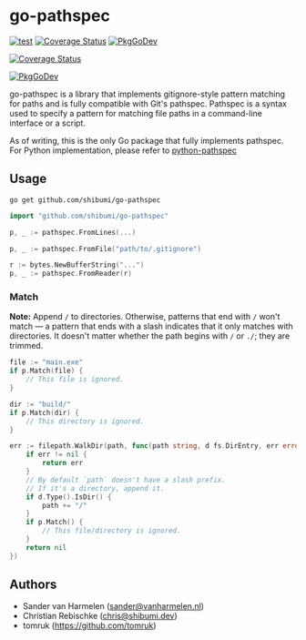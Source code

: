 # go-pathspec

[![test](https://github.com/shibumi/go-pathspec/workflows/test/badge.svg)](https://github.com/shibumi/go-pathspec/actions?query=workflow%3Atest) [![Coverage Status](https://coveralls.io/repos/github/shibumi/go-pathspec/badge.svg)](https://coveralls.io/github/shibumi/go-pathspec) [![PkgGoDev](https://pkg.go.dev/badge/github.com/shibumi/go-pathspec)](https://pkg.go.dev/github.com/shibumi/go-pathspec)

[![Coverage Status](https://coveralls.io/repos/github/shibumi/go-pathspec/badge.svg)](https://coveralls.io/github/shibumi/go-pathspec)

[![PkgGoDev](https://pkg.go.dev/badge/github.com/shibumi/go-pathspec)](https://pkg.go.dev/github.com/shibumi/go-pathspec)

go-pathspec is a library that implements gitignore-style pattern matching for paths and is fully compatible with Git's pathspec. Pathspec is a syntax used to specify a pattern for matching file paths in a command-line interface or a script.

As of writing, this is the only Go package that fully implements pathspec. For Python implementation, please refer to [python-pathspec](https://github.com/cpburnz/python-pathspec)

## Usage

`go get github.com/shibumi/go-pathspec`

```go
import "github.com/shibumi/go-pathspec"

p, _ := pathspec.FromLines(...)

p, _ := pathspec.FromFile("path/to/.gitignore")

r := bytes.NewBufferString("...")
p, _ := pathspec.FromReader(r)
```

### Match

**Note:** Append `/` to directories. Otherwise, patterns that end with `/` won't match — a pattern that ends with a slash indicates that it only matches with directories. It doesn't matter whether the path begins with `/` or `./`; they are trimmed.

```go
file := "main.exe"
if p.Match(file) {
    // This file is ignored.
}

dir := "build/"
if p.Match(dir) {
    // This directory is ignored.
}

err := filepath.WalkDir(path, func(path string, d fs.DirEntry, err error) error {
    if err != nil {
        return err
    }
    // By default `path` doesn't have a slash prefix.
    // If it's a directory, append it.
    if d.Type().IsDir() {
        path += "/"
    }
    if p.Match() {
        // This file/directory is ignored.
    }
    return nil
})
```

## Authors

- Sander van Harmelen (<sander@vanharmelen.nl>)
- Christian Rebischke (<chris@shibumi.dev>)
- tomruk (https://github.com/tomruk)
